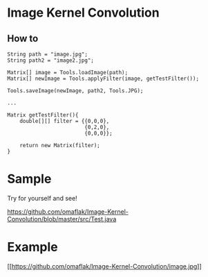 # Image Kernel Convolution

## How to

    String path = "image.jpg";
    String path2 = "image2.jpg";

    Matrix[] image = Tools.loadImage(path);
    Matrix[] newImage = Tools.applyFilter(image, getTestFilter());

    Tools.saveImage(newImage, path2, Tools.JPG);
    
    ...
    
    Matrix getTestFilter(){
        double[][] filter = {{0,0,0},
                             {0,2,0},
                             {0,0,0}};

        return new Matrix(filter);
    }
    
# Sample

Try for yourself and see!

https://github.com/omaflak/Image-Kernel-Convolution/blob/master/src/Test.java

# Example

[[https://github.com/omaflak/Image-Kernel-Convolution/image.jpg]]
